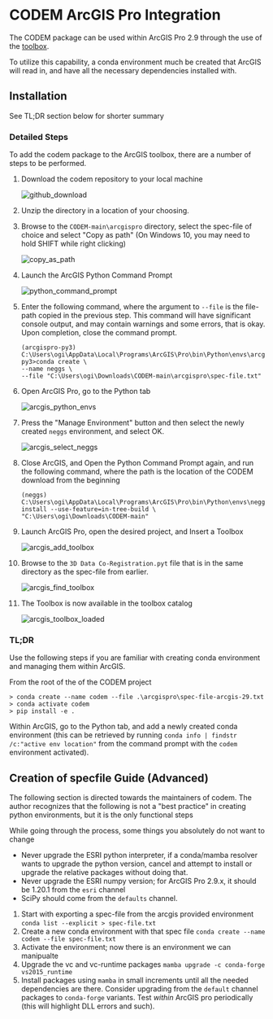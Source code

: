# CODEM ArcGIS Pro Integration

The CODEM package can be used within ArcGIS Pro 2.9 through the use of the [toolbox](./3D%20Data%20Co-Registration.pyt).

To utilize this capability, a conda environment much be created that ArcGIS will read in, and have all the necessary dependencies installed with.

## Installation

See TL;DR section below for shorter summary

### Detailed Steps

To add the codem package to the ArcGIS toolbox, there are a number of steps to be performed.

1. Download the codem repository to your local machine

    ![github_download](images/github_download.png)
1. Unzip the directory in a location of your choosing.
1. Browse to the `CODEM-main\arcgispro` directory, select the spec-file of choice and select "Copy as path" (On Windows 10, you may need to hold SHIFT while right clicking)

    ![copy_as_path](images/copy_as_path.png)
1. Launch the ArcGIS Python Command Prompt

    ![python_command_prompt](images/python_cmd_prompt.png)
1. Enter the following command, where the argument to `--file` is the file-path copied in the previous step.  This command will have significant console output, and may contain warnings and some errors, that is okay.  Upon completion, close the command prompt.

    ```doscon
    (arcgispro-py3) C:\Users\ogi\AppData\Local\Programs\ArcGIS\Pro\bin\Python\envs\arcgispro-py3>conda create \
    --name neggs \
    --file "C:\Users\ogi\Downloads\CODEM-main\arcgispro\spec-file.txt"
    ```

1. Open ArcGIS Pro, go to the Python tab

    ![arcgis_python_envs](images/arcgis_python_envs.png)
1. Press the "Manage Environment" button and then select the newly created `neggs` environment, and select OK.

    ![arcgis_select_neggs](images/arcgis_select_neggs.png)
1. Close ArcGIS, and Open the Python Command Prompt again, and run the following command, where the path is the location of the CODEM download from the beginning

    ```doscon
    (neggs) C:\Users\ogi\AppData\Local\Programs\ArcGIS\Pro\bin\Python\envs\neggs>pip install --use-feature=in-tree-build \
    "C:\Users\ogi\Downloads\CODEM-main"
    ```

1. Launch ArcGIS Pro, open the desired project, and Insert a Toolbox

    ![arcgis_add_toolbox](images/arcgis_add_toolbox.png)
1. Browse to the `3D Data Co-Registration.pyt` file that is in the same directory as the spec-file from earlier.

    ![arcgis_find_toolbox](images/arcgis_find_toolbox.png)
1. The Toolbox is now available in the toolbox catalog

    ![arcgis_toolbox_loaded](images/arcgis_toolbox_loaded.png)

### TL;DR

Use the following steps if you are familiar with creating conda environment and managing them within ArcGIS.

From the root of the of the CODEM project

```doscon
> conda create --name codem --file .\arcgispro\spec-file-arcgis-29.txt
> conda activate codem
> pip install -e .
```

Within ArcGIS, go to the Python tab, and add a newly created conda environment (this can be retrieved by running `conda info | findstr /c:"active env location"` from the command prompt with the `codem` environment activated).

## Creation of specfile Guide (Advanced)

The following section is directed towards the maintainers of codem.  The author recognizes that the following is not a "best practice" in creating python environments, but it is the only functional steps

While going through the process, some things you absolutely do not want to change

* Never upgrade the ESRI python interpreter, if a conda/mamba resolver wants to upgrade the python version, cancel and attempt to install or upgrade the relative packages without doing that.
* Never upgrade the ESRI numpy version; for ArcGIS Pro 2.9.x, it should be 1.20.1 from the `esri` channel
* SciPy should come from the `defaults` channel.


1. Start with exporting a spec-file from the arcgis provided environment `conda list --explicit > spec-file.txt`
2. Create a new conda environment with that spec file `conda create --name codem --file spec-file.txt`
3. Activate the environment; now there is an environment we can manipualte
4. Upgrade the vc and vc-runtime packages `mamba upgrade -c conda-forge vs2015_runtime`
5. Install packages using `mamba` in small increments until all the needed dependencies are there. Consider upgrading from the `default` channel packages to `conda-forge` variants.  Test _within_ ArcGIS pro periodically (this will highlight DLL errors and such).
